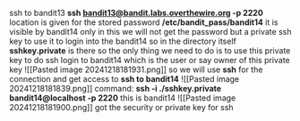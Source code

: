 ssh to bandit13
**ssh bandit13@bandit.labs.overthewire.org -p 2220**
location is given for the stored password
**/etc/bandit_pass/bandit14**
it is visible by bandit14 only
in this we will not get the password but a private ssh key to use it to login into the bandit14
so in the directory itself **sshkey.private** is there
so the only thing we need to do is to use this private key to do ssh login to bandit14 which is the user or say owner of this private key
![[Pasted image 20241218181931.png]]
so we will use **ssh** for the connection and get access to **ssh to bandit14**
![[Pasted image 20241218181839.png]]
command: **ssh -i ./sshkey.private bandit14@localhost -p 2220**
this is bandit14
![[Pasted image 20241218181900.png]]
got the security or private key for ssh
